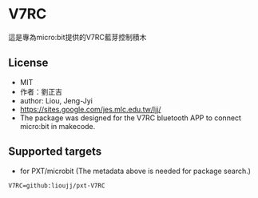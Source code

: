 # V7RC

這是專為micro:bit提供的V7RC藍芽控制積木

## License

* MIT
* 作者：劉正吉
* author: Liou, Jeng-Jyi
* https://sites.google.com/jes.mlc.edu.tw/ljj/
* The package was designed for the V7RC bluetooth APP to connect micro:bit in makecode.

## Supported targets

* for PXT/microbit
(The metadata above is needed for package search.)

```package
V7RC=github:lioujj/pxt-V7RC
```
